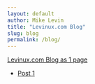 ```yaml
---
layout: default
author: Mike Levin
title: "Levinux.com Blog"
slug: blog
permalink: /blog/
---
```


[Levinux.com Blog as 1 page](/journal/)



- [Post 1](/blog/post-1/)